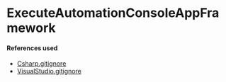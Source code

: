 # ExecuteAutomationConsoleAppFramework



#### References used
* [Csharp.gitignore](https://gist.github.com/takekazuomi/10955889)
* [VisualStudio.gitignore](https://github.com/github/gitignore/blob/master/VisualStudio.gitignore)
